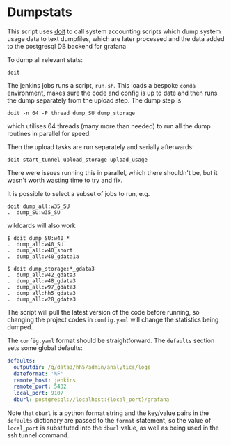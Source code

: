 # Dumpstats

This script uses [doit](https://pydoit.org) to call system accounting scripts
which dump system usage data to text dumpfiles, which are later processed and
the data added to the postgresql DB backend for grafana

To dump all relevant stats:
```
doit
```

The jenkins jobs runs a script, `run.sh`. This loads a bespoke `conda` environment,
makes sure the code and config is up to date and then runs the dump separately from
the upload step. The dump step is
```
doit -n 64 -P thread dump_SU dump_storage
```
which utilises 64 threads (many more than needed) to run all the dump routines in
parallel for speed.

Then the upload tasks are run separately and serially afterwards:
```
doit start_tunnel upload_storage upload_usage
```
There were issues running this in parallel, which there shouldn't be, but it wasn't 
worth wasting time to try and fix.

It is possible to select a subset of jobs to run, e.g.
```
doit dump_all:w35_SU
.  dump_SU:w35_SU
```
wildcards will also work
```
$ doit dump_SU:w40_*
.  dump_all:w40_SU
.  dump_all:w40_short
.  dump_all:w40_gdata1a

$ doit dump_storage:*_gdata3
.  dump_all:w42_gdata3
.  dump_all:w48_gdata3
.  dump_all:w97_gdata3
.  dump_all:hh5_gdata3
.  dump_all:w28_gdata3
```

The script will pull the latest version of the code before running, so changing
the project codes in `config.yaml` will change the statistics being dumped.

The `config.yaml` format should be straightforward. The `defaults` section sets
some global defaults:
```yaml
defaults:
  outputdir: /g/data3/hh5/admin/analytics/logs
  dateformat: '%F'
  remote_host: jenkins
  remote_port: 5432
  local_port: 9107
  dburl: postgresql://localhost:{local_port}/grafana
```
Note that `dburl` is a python format string and the key/value pairs in the `defaults` 
dictionary are passed to the `format` statement, so the value of `local_port` is
substituted into the `dburl` value, as well as being used in the ssh tunnel command.
